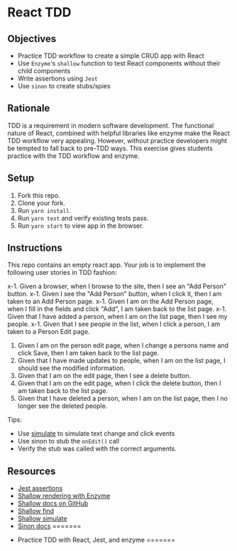 # React TDD

## Objectives

- Practice TDD workflow to create a simple CRUD app with React
- Use `Enzyme`'s `shallow` function to test React components without their child components
- Write assertions using `Jest`
- Use `sinon` to create stubs/spies

## Rationale

TDD is a requirement in modern software development. The functional nature of React, combined with helpful libraries like enzyme make the React TDD workflow very appealing. However, without practice developers might be tempted to fall back to pre-TDD ways. This exercise gives students practice with the TDD workflow and enzyme.

## Setup

1. Fork this repo.
1. Clone your fork.
1. Run `yarn install`.
1. Run `yarn test` and verify existing tests pass.
1. Run `yarn start` to view app in the browser.

## Instructions

This repo contains an empty react app. Your job is to implement the following user stories in TDD fashion:

x-1. Given a browser, when I browse to the site, then I see an "Add Person" button.
x-1. Given I see the "Add Person" button, when I click it, then I am taken to an Add Person page.
x-1. Given I am on the Add Person page, when I fill in the fields and click "Add", I am taken back to the list page.
x-1. Given that I have added a person, when I am on the list page, then I see my people.
x-1. Given that I see people in the list, when I click a person, I am taken to a Person Edit page.
1. Given I am on the person edit page, when I change a persons name and click Save, then I am taken back to the list page.
1. Given that I have made updates to people, when I am on the list page, I should see the modified information.
1. Given that I am on the edit page, then I see a delete button.
1. Given that I am on the edit page, when I click the delete button, then I am taken back to the list page.
1. Given that I have deleted a person, when I am on the list page, then I no longer see the deleted people.

Tips:
*  Use [simulate](https://github.com/airbnb/enzyme/blob/master/docs/api/ShallowWrapper/simulate.md) to simulate text change and click events
*  Use sinon to stub the `onEdit()` call
*  Verify the stub was called with the correct arguments.

## Resources

* [Jest assertions](https://facebook.github.io/jest/docs/en/expect.html)
* [Shallow rendering with Enzyme](http://airbnb.io/enzyme/docs/api/shallow.html)
* [Shallow docs on GitHub](https://github.com/airbnb/enzyme/tree/master/docs/api/ShallowWrapper)
* [Shallow find](http://airbnb.io/enzyme/docs/api/ShallowWrapper/find.html)
* [Shallow simulate](http://airbnb.io/enzyme/docs/api/ShallowWrapper/simulate.html)
* [Sinon docs](http://sinonjs.org/releases/v4.1.6/)
=======
- Practice TDD with React, Jest, and enzyme
=======
